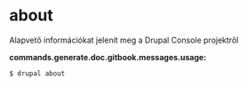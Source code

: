 # about
Alapvető információkat jelenít meg a Drupal Console projektről

**commands.generate.doc.gitbook.messages.usage:**
```
$ drupal about
```
